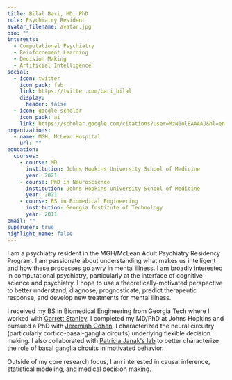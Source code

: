 ```yaml
---
title: Bilal Bari, MD, PhD
role: Psychiatry Resident
avatar_filename: avatar.jpg
bio: ""
interests:
  - Computational Psychiatry
  - Reinforcement Learning
  - Decision Making
  - Artificial Intelligence
social:
  - icon: twitter
    icon_pack: fab
    link: https://twitter.com/bari_bilal
    display:
      header: false
  - icon: google-scholar
    icon_pack: ai
    link: https://scholar.google.com/citations?user=MzN1olEAAAAJ&hl=en
organizations:
  - name: MGH, McLean Hospital
    url: ""
education:
  courses:
    - course: MD
      institution: Johns Hopkins University School of Medicine
      year: 2021
    - course: PhD in Neuroscience
      institution: Johns Hopkins University School of Medicine
      year: 2021
    - course: BS in Biomedical Engineering
      institution: Georgia Institute of Technology
      year: 2011
email: ""
superuser: true
highlight_name: false
---
```

I am a psychiatry resident in the MGH/McLean Adult Psychiatry Residency Program. I am passionate about understanding what makes us intelligent and how these processes go awry in mental illness. I am broadly interested in computational psychiatry, particularly at the interface of cognitive science and psychiatry. I hope to use a theoretically-motivated perspective to better understand, diagnose, prognosticate, predict therapeutic response, and develop new treatments for mental illness.

I received my BS in Biomedical Engineering from Georgia Tech where I worked with [Garrett Stanley](https://stanley.gatech.edu/). I completed my MD/PhD at Johns Hopkins and pursued a PhD with [Jeremiah Cohen](https://cohenlab.johnshopkins.edu/). I characterized the neural circuitry (particularly cortico-basal-ganglia circuits) underlying flexible decision making. I also collaborated with [Patricia Janak's lab](http://www.janaklab.com/) to better characterize the role of basal ganglia circuits in motivated behavior. 

Outside of my core research focus, I am interested in causal inference, statistical modeling, and medical decision making.